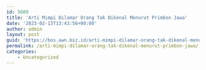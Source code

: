 ```yaml
---
id: 5609
title: 'Arti Mimpi Dilamar Orang Tak Dikenal Menurut Primbon Jawa'
date: '2023-02-13T13:43:56+00:00'
author: admin
layout: post
guid: 'https://bos.awn.biz.id/arti-mimpi-dilamar-orang-tak-dikenal-menurut-primbon-jawa/'
permalink: /arti-mimpi-dilamar-orang-tak-dikenal-menurut-primbon-jawa/
categories:
    - Uncategorized
---
```


